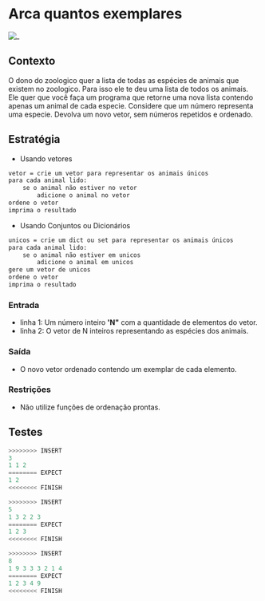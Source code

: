 # Arca quantos exemplares

![_](cover.jpg)

## Contexto

O dono do zoologico quer a lista de todas as espécies de animais  que existem no zoologico. Para isso ele te deu uma lista de todos os animais. Ele quer que você faça um programa que retorne uma nova lista contendo apenas um animal de cada especie. Considere que um número representa uma especie. Devolva um novo vetor, sem números repetidos e ordenado.

## Estratégia

- Usando vetores

```txt
vetor = crie um vetor para representar os animais únicos
para cada animal lido:
    se o animal não estiver no vetor
        adicione o animal no vetor
ordene o vetor
imprima o resultado
```

- Usando Conjuntos ou Dicionários

```txt
unicos = crie um dict ou set para representar os animais únicos
para cada animal lido:
    se o animal não estiver em unicos
        adicione o animal em unicos
gere um vetor de unicos
ordene o vetor
imprima o resultado
```


### Entrada

- linha 1: Um número inteiro **'N"** com a quantidade de elementos do vetor.
- linha 2: O vetor de N inteiros representando as espécies dos animais.

### Saída

- O novo vetor ordenado contendo um exemplar de cada elemento.

### Restrições

- Não utilize funções de ordenação prontas.

## Testes

```py
>>>>>>>> INSERT
3
1 1 2
======== EXPECT
1 2
<<<<<<<< FINISH
```

```py
>>>>>>>> INSERT
5
1 3 2 2 3
======== EXPECT
1 2 3
<<<<<<<< FINISH
```

```py
>>>>>>>> INSERT
8
1 9 3 3 3 2 1 4
======== EXPECT
1 2 3 4 9
<<<<<<<< FINISH
```
